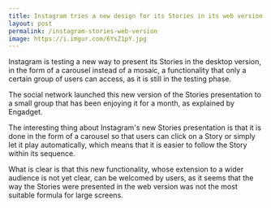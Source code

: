 ```yaml
---
title: Instagram tries a new design for its Stories in its web version
layout: post
permalink: /instagram-stories-web-version
image: https://i.imgur.com/6YsZ1pY.jpg
---
```


Instagram is testing a new way to present its Stories in the desktop version, in the form of a carousel instead of a mosaic, a functionality that only a certain group of users can access, as it is still in the testing phase.

The social network launched this new version of the Stories presentation to a small group that has been enjoying it for a month, as explained by Engadget.

The interesting thing about Instagram's new Stories presentation is that it is done in the form of a carousel so that users can click on a Story or simply let it play automatically, which means that it is easier to follow the Story within its sequence.

What is clear is that this new functionality, whose extension to a wider audience is not yet clear, can be welcomed by users, as it seems that the way the Stories were presented in the web version was not the most suitable formula for large screens. 
